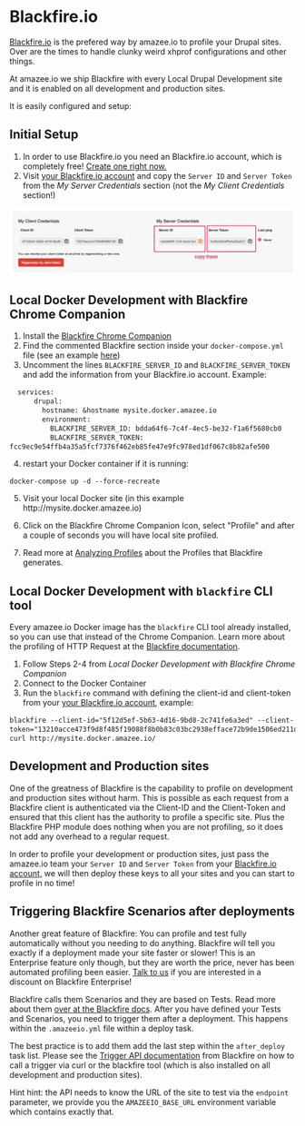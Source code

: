 # Blackfire.io

[Blackfire.io](https://blackfire.io) is the prefered way by amazee.io to profile your Drupal sites. Over are the times to handle clunky weird xhprof configurations and other things.

At amazee.io we ship Blackfire with every Local Drupal Development site and it is enabled on all development and production sites.

It is easily configured and setup:

## Initial Setup

1. In order to use Blackfire.io you need an Blackfire.io account, which is completely free! [Create one right now.](https://blackfire.io/signup)
2. Visit [your Blackfire.io account](https://blackfire.io/account) and copy the `Server ID` and `Server Token` from the _My Server Credentials_ section \(not the _My Client Credentials_ section!\)

![](/assets/Account_-_Blackfire.jpg)

## Local Docker Development with Blackfire Chrome Companion

1. Install the [Blackfire Chrome Companion](https://blackfire.io/docs/integrations/chrome)
2. Find the commented Blackfire section inside your `docker-compose.yml` file \(see an example [here](https://github.com/amazeeio/docker/blob/master/example-php70-basic.yml#L13)\)
3. Uncomment the lines `BLACKFIRE_SERVER_ID` and `BLACKFIRE_SERVER_TOKEN` and add the  information from your Blackfire.io account. Example:
```
  services: 
      drupal:
        hostname: &hostname mysite.docker.amazee.io
        environment:
          BLACKFIRE_SERVER_ID: bdda64f6-7c4f-4ec5-be32-f1a6f5680cb0
          BLACKFIRE_SERVER_TOKEN: fcc9ec9e54ffb4a35a5fcf7376f462eb85fe47e9fc978ed1df067c8b82afe500
```
4. restart your Docker container if it is running:
```
docker-compose up -d --force-recreate
```
5. Visit your local Docker site \(in this example http:\/\/mysite.docker.amazee.io\)

6. Click on the Blackfire Chrome Companion Icon, select "Profile" and after a couple of seconds you will have local site profiled.

7. Read more at [Analyzing Profiles](https://blackfire.io/docs/reference-guide/analyzing-profiles) about the Profiles that Blackfire generates.


## Local Docker Development with `blackfire` CLI tool

Every amazee.io Docker image has the `blackfire` CLI tool already installed, so you can use that instead of the Chrome Companion. Learn more about the profiling of HTTP Request at the [Blackfire documentation](https://blackfire.io/docs/cookbooks/profiling-http).

1. Follow Steps 2-4 from _Local Docker Development with Blackfire Chrome Companion_
2. Connect to the Docker Container
3. Run the `blackfire` command with defining the client-id and client-token from your [your Blackfire.io account](https://blackfire.io/account), example: 
  ```
  blackfire --client-id="5f12d5ef-5b63-4d16-9bd8-2c741fe6a3ed" --client-token="13210acce473f9d8f485f19088f8b0b83c03bc2938efface72b9de1506ed211d" curl http://mysite.docker.amazee.io/
  ```


## Development and Production sites

One of the greatness of Blackfire is the capability to profile on development and production sites without harm. This is possible as each request from a Blackfire client is authenticated via the Client-ID and the Client-Token and ensured that this client has the authority to profile a specific site. Plus the Blackfire PHP module does nothing when you are not profiling, so it does not add any overhead to a regular request.

In order to profile your development or production sites, just pass the amazee.io team your `Server ID` and `Server Token` from your [Blackfire.io account,](https://blackfire.io/account) we will then deploy these keys to all your sites and you can start to profile in no time!

## Triggering Blackfire Scenarios after deployments

Another great feature of Blackfire: You can profile and test fully automatically without you needing to do anything. Blackfire will tell you exactly if a deployment made your site faster or slower! This is an Enterprise feature only though, but they are worth the price, never has been automated profiling been easier. [Talk to us](/mailto:support@amazee.io) if you are interested in a discount on Blackfire Enterprise!

Blackfire calls them Scenarios and they are based on Tests. Read more about them [over at the Blackfire docs](https://blackfire.io/docs/cookbooks/scenarios). After you have defined your Tests and Scenarios, you need to trigger them after a deployment. This happens within the `.amazeeio.yml` file within a deploy task.

The best practice is to add them add the last step within the `after_deploy` task list. Please see the [Trigger API documentation](https://blackfire.io/docs/reference-guide/builds-and-integrations#start-build-with-api) from Blackfire on how to call a trigger via curl or the blackfire tool \(which is also installed on all development and production sites\).

Hint hint: the API needs to know the URL of the site to test via the `endpoint` parameter, we provide you the `AMAZEEIO_BASE_URL` environment variable which contains exactly that.

